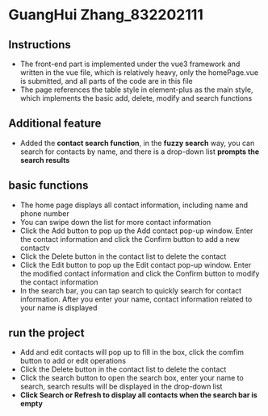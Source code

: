 # GuangHui Zhang_832202111
## Instructions
- The front-end part is implemented under the vue3 framework and written in the vue file, which is relatively heavy, only the homePage.vue is submitted, and all parts of the code are in this file
- The page references the table style in element-plus as the main style, which implements the basic add, delete, modify and search functions

## Additional feature
- Added the __contact search function__, in the __fuzzy search__ way, you can search for contacts by name, and there is a drop-down list __prompts the search results__

## basic functions
- The home page displays all contact information, including name and phone number
- You can swipe down the list for more contact information
- Click the Add button to pop up the Add contact pop-up window. Enter the contact information and click the Confirm button to add a new contactv
- Click the Delete button in the contact list to delete the contact
- Click the Edit button to pop up the Edit contact pop-up window. Enter the modified contact information and click the Confirm button to modify the contact information
- In the search bar, you can tap search to quickly search for contact information. After you enter your name, contact information related to your name is displayed

## run the project
- Add and edit contacts will pop up to fill in the box, click the comfim button to add or edit operations
- Click the Delete button in the contact list to delete the contact
- Click the search button to open the search box, enter your name to search, search results will be displayed in the drop-down list
- __Click Search or Refresh to display all contacts when the search bar is empty__
